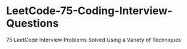 # LeetCode-75-Coding-Interview-Questions
75 LeetCode Interview Problems Solved Using a Variety of Techniques
